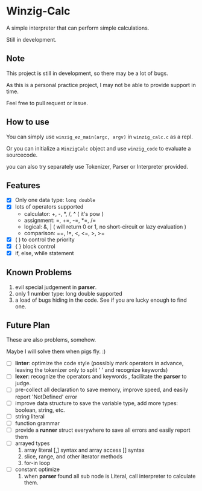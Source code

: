 # Winzig-Calc

A simple interpreter that can perform simple calculations. 

Still in development.

## Note

This project is still in development, so there may be a lot of bugs.

As this is a personal practice project, I may not be able to provide support in time.

Feel free to pull request or issue.

## How to use

You can simply use `winzig_ez_main(argc, argv)` in `winzig_calc.c` as a repl.

Or you can initialize a `WinzigCalc` object and use `winzig_code` to evaluate a sourcecode.

you can also try separately use Tokenizer, Parser or Interpreter provided.

## Features

- [x] Only one data type: `long double`
- [x] lots of operators supported 
  * calculator:   +, -, *, /, ^ ( it's pow )
  * assignment:   =, +=, -=, *=, /=
  * logical:      &, | ( will return 0 or 1, no short-circuit or lazy evaluation )
  * comparison:   ==, !=, <, <=, >, >=
- [x] ( ) to control the priority
- [x] { } block control
- [x] if, else, while statement

## Known Problems

1. evil special judgement in **parser**.
2. only 1 number type: long double supported
3. a load of bugs hiding in the code. See if you are lucky enough to find one.


## Future Plan

These are also problems, somehow.

Maybe I will solve them when pigs fly. :)
- [ ] **linter**: optimize the code style (possibly mark operators in advance,
  leaving the tokenizer only to split ' ' and recognize keywords)
- [ ] **lexer**: recognize the operators and keywords , facilitate the **parser** to judge.
- [ ] pre-collect all declaration to save memory, improve speed, and easily report 'NotDefined' error
- [ ] improve data structure to save the variable type, add more types: boolean, string, etc.
- [ ] string literal
- [ ] function grammar
- [ ] provide a **runner** struct everywhere to save all errors and easily report them
- [ ] arrayed types
  1. array literal [,] syntax and array access [] syntax
  2. slice, range, and other iterator methods
  3. for-in loop
- [ ] constant optimize
  1. when **parser** found all sub node is Literal, call interpreter to calculate them.
